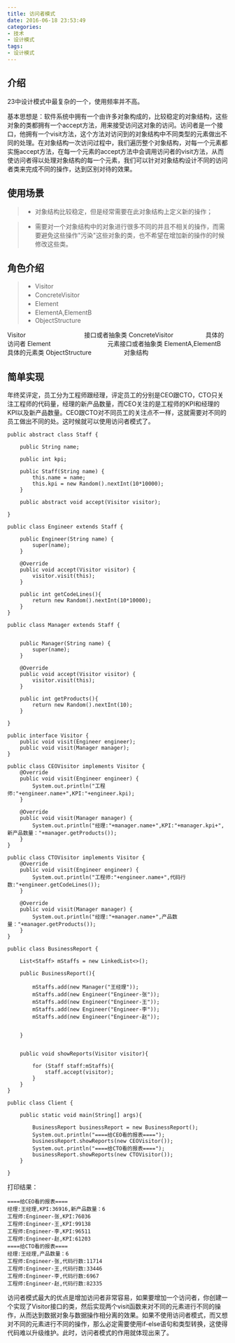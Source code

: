 ```yaml
---
title: 访问者模式
date: 2016-06-18 23:53:49
categories:
- 技术
- 设计模式
tags:
- 设计模式
---
```



## 介绍

23中设计模式中最复杂的一个，使用频率并不高。

基本思想是：软件系统中拥有一个由许多对象构成的，比较稳定的对象结构，这些对象的类都拥有一个accept方法，用来接受访问这对象的访问。访问者是一个接口，他拥有一个visit方法，这个方法对访问到的对象结构中不同类型的元素做出不同的处理。在对象结构一次访问过程中，我们遍历整个对象结构，对每一个元素都实施accept方法，在每一个元素的accept方法中会调用访问者的visit方法，从而使访问者得以处理对象结构的每一个元素，我们可以针对对象结构设计不同的访问者类来完成不同的操作，达到区别对待的效果。


## 使用场景

> * 对象结构比较稳定，但是经常需要在此对象结构上定义新的操作；

> * 需要对一个对象结构中的对象进行很多不同的并且不相关的操作，而需要避免这些操作"污染"这些对象的类，也不希望在增加新的操作的时候修改这些类。

## 角色介绍

> * Visitor　            
> * ConcreteVisitor　
> * Element　　
> * ElementA,ElementB　
> * ObjectStructure

Visitor　           　　　　　　　      　接口或者抽象类
ConcreteVisitor　　　　 　具体的访问者
Element　　　　　　　　 　元素接口或者抽象类
ElementA,ElementB　　　具体的元素类
ObjectStructure　　　　 　对象结构

## 简单实现

年终奖评定，员工分为工程师跟经理，评定员工的分别是CEO跟CTO，CTO只关注工程师的代码量，经理的新产品数量，而CEO关注的是工程师的KPI和经理的KPI以及新产品数量。CEO跟CTO对不同员工的关注点不一样，这就需要对不同的员工做出不同的处。这时候就可以使用访问者模式了。


```
public abstract class Staff {

    public String name;

    public int kpi;

    public Staff(String name) {
        this.name = name;
        this.kpi = new Random().nextInt(10*10000);
    }

    public abstract void accept(Visitor visitor);

}
```

```
public class Engineer extends Staff {

    public Engineer(String name) {
        super(name);
    }

    @Override
    public void accept(Visitor visitor) {
        visitor.visit(this);
    }

    public int getCodeLines(){
        return new Random().nextInt(10*10000);
    }
}
```

```
public class Manager extends Staff {


    public Manager(String name) {
        super(name);
    }

    @Override
    public void accept(Visitor visitor) {
        visitor.visit(this);
    }

    public int getProducts(){
        return new Random().nextInt(10);
    }

}
```

```
public interface Visitor {
    public void visit(Engineer engineer);
    public void visit(Manager manager);
}

```

```
public class CEOVisitor implements Visitor {
    @Override
    public void visit(Engineer engineer) {
        System.out.println("工程师:"+engineer.name+",KPI:"+engineer.kpi);
    }

    @Override
    public void visit(Manager manager) {
        System.out.println("经理:"+manager.name+",KPI:"+manager.kpi+",新产品数量："+manager.getProducts());
    }
}

```

```
public class CTOVisitor implements Visitor {
    @Override
    public void visit(Engineer engineer) {
        System.out.println("工程师:"+engineer.name+",代码行数:"+engineer.getCodeLines());
    }

    @Override
    public void visit(Manager manager) {
        System.out.println("经理:"+manager.name+",产品数量："+manager.getProducts());
    }
}
```

```
public class BusinessReport {

    List<Staff> mStaffs = new LinkedList<>();

    public BusinessReport(){

        mStaffs.add(new Manager("王经理"));
        mStaffs.add(new Engineer("Engineer-张"));
        mStaffs.add(new Engineer("Engineer-王"));
        mStaffs.add(new Engineer("Engineer-李"));
        mStaffs.add(new Engineer("Engineer-赵"));


    }


    public void showReports(Visitor visitor){

        for (Staff staff:mStaffs){
            staff.accept(visitor);
        }
    }
}
```

```
public class Client {

    public static void main(String[] args){

        BusinessReport businessReport = new BusinessReport();
        System.out.println("====给CEO看的报表====");
        businessReport.showReports(new CEOVisitor());
        System.out.println("====给CTO看的报表====");
        businessReport.showReports(new CTOVisitor());
    }

}
```
打印结果：
```
====给CEO看的报表====
经理:王经理,KPI:36916,新产品数量：6
工程师:Engineer-张,KPI:76036
工程师:Engineer-王,KPI:99138
工程师:Engineer-李,KPI:96511
工程师:Engineer-赵,KPI:61203
====给CTO看的报表====
经理:王经理,产品数量：6
工程师:Engineer-张,代码行数:11714
工程师:Engineer-王,代码行数:33446
工程师:Engineer-李,代码行数:6967
工程师:Engineer-赵,代码行数:82335
```

访问者模式最大的优点是增加访问者非常容易，如果要增加一个访问者，你创建一个实现了Visitor接口的类，然后实现两个visit函数来对不同的元素进行不同的操作，从而达到数据对象与数据操作相分离的效果。如果不使用访问者模式，而又想对不同的元素进行不同的操作，那么必定需要使用if-else语句和类型转换，这使得代码难以升级维护。此时，访问者模式的作用就体现出来了。


